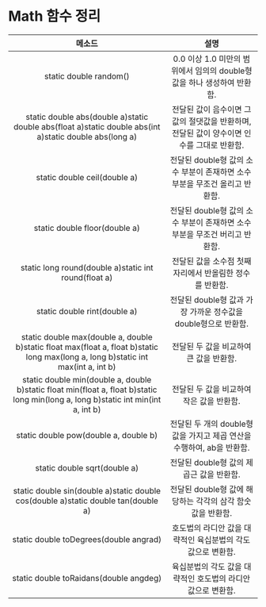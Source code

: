 # Math 함수 정리





|                            메소드                            |                             설명                             |
| :----------------------------------------------------------: | :----------------------------------------------------------: |
|                    static double random()                    | 0.0 이상 1.0 미만의 범위에서 임의의 double형 값을 하나 생성하여 반환함. |
| static double abs(double a)static double abs(float a)static double abs(int a)static double abs(long a) | 전달된 값이 음수이면 그 값의 절댓값을 반환하며, 전달된 값이 양수이면 인수를 그대로 반환함. |
|                 static double ceil(double a)                 | 전달된 double형 값의 소수 부분이 존재하면 소수 부분을 무조건 올리고 반환함. |
|                static double floor(double a)                 | 전달된 double형 값의 소수 부분이 존재하면 소수 부분을 무조건 버리고 반환함. |
|     static long round(double a)static int round(float a)     |   전달된 값을 소수점 첫째 자리에서 반올림한 정수를 반환함.   |
|                 static double rint(double a)                 | 전달된 double형 값과 가장 가까운 정수값을 double형으로 반환함. |
| static double max(double a, double b)static float max(float a, float b)static long max(long a, long b)static int max(int a, int b) |           전달된 두 값을 비교하여 큰 값을 반환함.            |
| static double min(double a, double b)static float min(float a, float b)static long min(long a, long b)static int min(int a, int b) |          전달된 두 값을 비교하여 작은 값을 반환함.           |
|            static double pow(double a, double b)             | 전달된 두 개의 double형 값을 가지고 제곱 연산을 수행하여, ab을 반환함. |
|                 static double sqrt(double a)                 |           전달된 double형 값의 제곱근 값을 반환함.           |
| static double sin(double a)static double cos(double a)static double tan(double a) |  전달된 double형 값에 해당하는 각각의 삼각 함숫값을 반환함.  |
|            static double toDegrees(double angrad)            | 호도법의 라디안 값을 대략적인 육십분법의 각도 값으로 변환함. |
|            static double toRaidans(double angdeg)            | 육십분법의 각도 값을 대략적인 호도법의 라디안 값으로 변환함. |

 